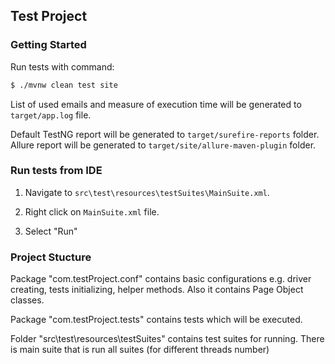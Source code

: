 
## Test Project

### Getting Started

Run tests with command:

```bash
$ ./mvnw clean test site
```
List of used emails and measure of execution time will be generated to `target/app.log` file.

Default TestNG report will be generated to `target/surefire-reports` folder.
Allure report will be generated to `target/site/allure-maven-plugin` folder. 



### Run tests from IDE

1. Navigate to `src\test\resources\testSuites\MainSuite.xml`.

2. Right click on `MainSuite.xml` file.

3. Select "Run"

### Project Stucture

Package "com.testProject.conf" contains basic configurations e.g. driver creating, tests initializing, helper methods.
Also it contains Page Object classes.

Package "com.testProject.tests" contains tests which will be executed.

Folder "src\test\resources\testSuites" contains test suites for running. There is main suite that is run all suites (for different threads number)



